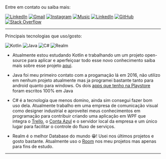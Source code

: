 Entre em contato ou saiba mais:

<a href="https://www.linkedin.com/in/gilianmarques" target="_blank"><img src="https://img.shields.io/badge/LinkedIn-%230077B5.svg?&style=for-the-badge&logo=linkedin&logoColor=white" alt="LinkedIn"></a> <a href="https://mail.google.com/mail/u/0/?fs=1&to=gilian762@gmail.com&body=(Te%20encontrei%20no%20Github)&tf=cm/" target="_blank"><img src="https://img.shields.io/badge/Gmail-D14836.svg?&style=for-the-badge&logo=gmail&logoColor=white" alt="Gmail"></a> <a href="https://www.instagram.com/gilianmarques/" target="_blank"><img src="https://img.shields.io/badge/Instagram-E4405F.svg?&style=for-the-badge&logo=instagram&logoColor=white" alt="Instagram"></a> <a href="https://music.youtube.com/channel/UCqyOVaSa72Ar5_1bKLxln4w" target="_blank"><img src="https://img.shields.io/badge/Music-FF0000.svg?&style=for-the-badge&logo=youtubemusic&logoColor=white" alt="Music"></a> <a href="https://play.google.com/store/apps/developer?id=Simple+Solutions+lab" target="_blank"><img src="https://img.shields.io/badge/Google_Play-414141?style=for-the-badge&logo=google-play&logoColor=white" alt="LinkedIn"></a> <a href="https://github.com/GilianMarques" target="_blank"><img src="https://img.shields.io/badge/github-%23121011.svg?style=for-the-badge&logo=github&logoColor=white" alt="GitHub"></a> <a href="https://stackoverflow.com/users/7953908/gilian-marques" target="_blank"><img src="https://img.shields.io/badge/Stack_Overflow-FE7A16.svg?&style=for-the-badge&logo=stack-overflow&logoColor=white" alt="Stack Overflow"></a>

------

Principais tecnologias que uso/gosto:

![Kotlin](https://img.shields.io/badge/kotlin-%237F52FF.svg?style=for-the-badge&logo=kotlin&logoColor=white) ![Java](https://img.shields.io/badge/java-%23ED8B00.svg?style=for-the-badge&logo=java&logoColor=white) ![C#](https://img.shields.io/badge/c%23-%23239120.svg?style=for-the-badge&logo=c-sharp&logoColor=white) ![Realm](https://img.shields.io/badge/Realm-39477F?style=for-the-badge&logo=realm&logoColor=white)
- Atualmente estou estudando Kotlin  e trabalhando um um projeto open-source para aplicar e aperfeiçoar todo esse novo conhecimento saiba mais sobre esse projeto [aqui](https://github.com/GilianMarques/Compras).

- Java foi meu primeiro contato com a progamação lá em 2016, não utilizo em nenhum projeto atualmente mas ja programei bastante tanto para android quanto para windows. Os dois [apps que tenho na Playstore](https://play.google.com/store/apps/developer?id=Simple%20Solutions%20lab) foram escritos 100% em Java

- C# é a tecnologia que menos domino, ainda sim consegui fazer bom uso dela. Atualmente trabalho em uma empresa de comunicação visual como designer industrial e aproveitei meus conhecimentos em programação para contribuir criando uma aplicação em WPF que integra o [Trello](https://trello.com/), o [Conta Azul](https://contaazul.com/) e o servidor local da empresa  e um único lugar para facilitar o controle do fluxo de serviços.
- Realm é o melhor Database do mundo 😁! Usei nos últimos projetos e gosto bastante. Atualmente uso o [Room](https://developer.android.com/training/data-storage/room) nos meu projetos mas apenas para fins de estudo.
----

